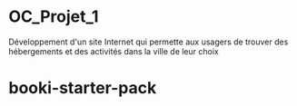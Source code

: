 # OC_Projet_1
Développement d'un site Internet qui permette aux usagers de trouver des hébergements et des activités dans la ville de leur choix
# booki-starter-pack
